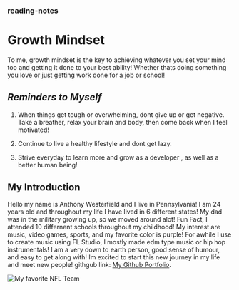 ### reading-notes

# **Growth Mindset** 

To me, growth mindset is the key to achieving whatever you set your mind too and getting it done to your best ability! Whether thats doing something you love or just getting work done for a job or school! 

## _Reminders to Myself_

1. When things get tough or overwhelming, dont give up or get negative. Take a breather, relax your brain and body, then come back when I feel motivated!

2. Continue to live a healthy lifestyle and dont get lazy.

3. Strive everyday to learn more and grow as a developer , as well as a better human being!

## My Introduction

Hello my name is Anthony Westerfield and I live in Pennsylvania! I am 24 years old and throughout my life I have lived in 6 different states! My dad was in the military growing up, so we moved around alot! Fun Fact, I attended 10 differnent schools throughout my childhood! My interest are music, video games, sports, and my favorite color is purple! For awhile I use to create music using FL Studio, I mostly made edm type music or hip hop instrumentals! I am a very down to earth person, good sense of humour, and easy to get along with! Im excited to start this new journey in my life and meet new people! githgub link: [My Github Portfolio](https://github.com/Anthonyjwest).

![My favorite NFL Team](https://www.flagcolorcodes.com/images/webp/indianapolis-colts.webp) 
